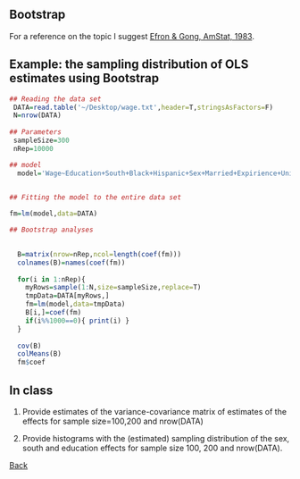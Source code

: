 
## Bootstrap

For a reference on the topic I suggest [Efron & Gong, AmStat, 1983](http://www.tandfonline.com/doi/pdf/10.1080/00031305.1983.10483087?needAccess=true).


## Example: the sampling distribution of OLS estimates using Bootstrap

```r
## Reading the data set
 DATA=read.table('~/Desktop/wage.txt',header=T,stringsAsFactors=F)
 N=nrow(DATA)
 
## Parameters
 sampleSize=300
 nRep=10000

## model
  model='Wage~Education+South+Black+Hispanic+Sex+Married+Expirience+Union'
  

## Fitting the model to the entire data set

fm=lm(model,data=DATA)

## Bootstrap analyses
  

  B=matrix(nrow=nRep,ncol=length(coef(fm)))
  colnames(B)=names(coef(fm))
  
  for(i in 1:nRep){
  	myRows=sample(1:N,size=sampleSize,replace=T)
  	tmpData=DATA[myRows,]
  	fm=lm(model,data=tmpData)
  	B[i,]=coef(fm)  	
  	if(i%%1000==0){ print(i) }
  }
  
  cov(B)
  colMeans(B)
  fm$coef
```


## In class

1) Provide estimates of the variance-covariance matrix of estimates of the effects for sample size=100,200 and nrow(DATA)

2) Provide histograms with the (estimated) sampling distribution of the sex, south and education effects for sample size 100, 200 and nrow(DATA).



[Back](https://github.com/gdlc/STAT_COMP/)
